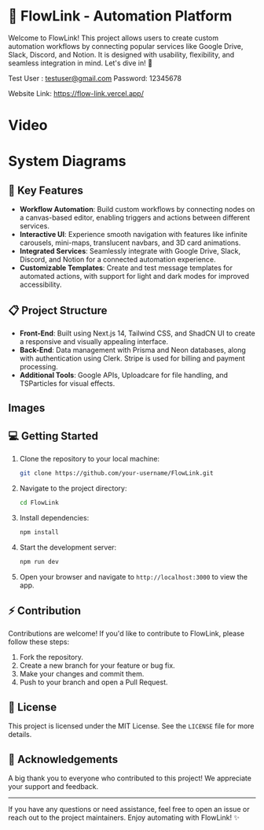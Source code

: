 # 🚀 FlowLink - Automation Platform

Welcome to FlowLink! This project allows users to create custom automation workflows by connecting popular services like Google Drive, Slack, Discord, and Notion. It is designed with usability, flexibility, and seamless integration in mind. Let's dive in! 🌊

Test User : testuser@gmail.com
Password: 12345678

Website Link: https://flow-link.vercel.app/

# Video 

# System Diagrams



## 🌟 Key Features
- **Workflow Automation**: Build custom workflows by connecting nodes on a canvas-based editor, enabling triggers and actions between different services.
- **Interactive UI**: Experience smooth navigation with features like infinite carousels, mini-maps, translucent navbars, and 3D card animations.
- **Integrated Services**: Seamlessly integrate with Google Drive, Slack, Discord, and Notion for a connected automation experience.
- **Customizable Templates**: Create and test message templates for automated actions, with support for light and dark modes for improved accessibility.

## 📋 Project Structure
- **Front-End**: Built using Next.js 14, Tailwind CSS, and ShadCN UI to create a responsive and visually appealing interface.
- **Back-End**: Data management with Prisma and Neon databases, along with authentication using Clerk. Stripe is used for billing and payment processing.
- **Additional Tools**: Google APIs, Uploadcare for file handling, and TSParticles for visual effects.

## Images



## 💻 Getting Started
1. Clone the repository to your local machine:
   ```bash
   git clone https://github.com/your-username/FlowLink.git
   ```
2. Navigate to the project directory:
   ```bash
   cd FlowLink
   ```
3. Install dependencies:
   ```bash
   npm install
   ```
4. Start the development server:
   ```bash
   npm run dev
   ```
5. Open your browser and navigate to `http://localhost:3000` to view the app.

## ⚡ Contribution
Contributions are welcome! If you'd like to contribute to FlowLink, please follow these steps:
1. Fork the repository.
2. Create a new branch for your feature or bug fix.
3. Make your changes and commit them.
4. Push to your branch and open a Pull Request.

## 📜 License
This project is licensed under the MIT License. See the `LICENSE` file for more details.

## 🙏 Acknowledgements
A big thank you to everyone who contributed to this project! We appreciate your support and feedback.

---

If you have any questions or need assistance, feel free to open an issue or reach out to the project maintainers. Enjoy automating with FlowLink! ✨
